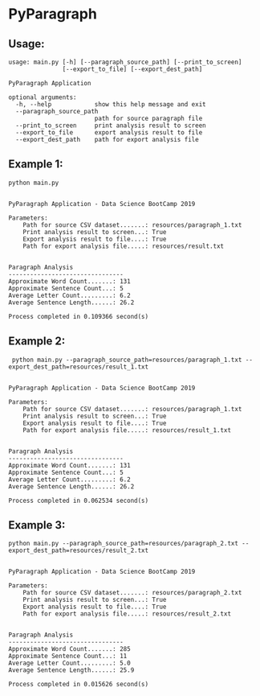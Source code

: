 # PyParagraph

## Usage:

	usage: main.py [-h] [--paragraph_source_path] [--print_to_screen]
				   [--export_to_file] [--export_dest_path]

	PyParagraph Application

	optional arguments:
	  -h, --help            show this help message and exit
	  --paragraph_source_path
							path for source paragraph file
	  --print_to_screen     print analysis result to screen
	  --export_to_file      export analysis result to file
	  --export_dest_path    path for export analysis file

## Example 1:
	python main.py


	PyParagraph Application - Data Science BootCamp 2019

	Parameters:
		Path for source CSV dataset.......: resources/paragraph_1.txt
		Print analysis result to screen...: True
		Export analysis result to file....: True
		Path for export analysis file.....: resources/result.txt


	Paragraph Analysis
	--------------------------------
	Approximate Word Count.......: 131
	Approximate Sentence Count...: 5
	Average Letter Count.........: 6.2
	Average Sentence Length......: 26.2

	Process completed in 0.109366 second(s)

## Example 2:
	 python main.py --paragraph_source_path=resources/paragraph_1.txt --export_dest_path=resources/result_1.txt


	PyParagraph Application - Data Science BootCamp 2019

	Parameters:
		Path for source CSV dataset.......: resources/paragraph_1.txt
		Print analysis result to screen...: True
		Export analysis result to file....: True
		Path for export analysis file.....: resources/result_1.txt


	Paragraph Analysis
	--------------------------------
	Approximate Word Count.......: 131
	Approximate Sentence Count...: 5
	Average Letter Count.........: 6.2
	Average Sentence Length......: 26.2

	Process completed in 0.062534 second(s)

## Example 3:
	python main.py --paragraph_source_path=resources/paragraph_2.txt --export_dest_path=resources/result_2.txt


	PyParagraph Application - Data Science BootCamp 2019

	Parameters:
		Path for source CSV dataset.......: resources/paragraph_2.txt
		Print analysis result to screen...: True
		Export analysis result to file....: True
		Path for export analysis file.....: resources/result_2.txt


	Paragraph Analysis
	--------------------------------
	Approximate Word Count.......: 285
	Approximate Sentence Count...: 11
	Average Letter Count.........: 5.0
	Average Sentence Length......: 25.9

	Process completed in 0.015626 second(s)
